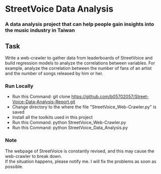 # StreetVoice Data Analysis

### A data analysis project that can help people gain insights into the music industry in Taiwan

## Task
Write a web-crawler to gather data from leaderboards of StreetVoice and build regression models to analyze the correlations between variables.
For example, analyze the correlation between the number of fans of an artist and the number of songs released by him or her.

### Run Locally
* Run this Command: git clone https://github.com/b05702057/Street-Voice-Data-Analysis-Report.git
* Change directory to the where the file "StreetVoice_Web-Crawler.py" is saved
* Install all the toolkits used in this project
* Run this Command: python StreetVoice_Web-Crawler.py
* Run this Command: python StreetVoice_Data_Analysis.py

### Note
The webpage of StreetVoice is constantly revised, and this may cause the web-crawler to break down.  
If the situation happens, please notify me. I will fix the problems as soon as possible.
